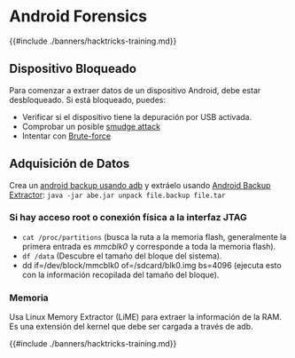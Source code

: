 # Android Forensics

{{#include ./banners/hacktricks-training.md}}

## Dispositivo Bloqueado

Para comenzar a extraer datos de un dispositivo Android, debe estar desbloqueado. Si está bloqueado, puedes:

- Verificar si el dispositivo tiene la depuración por USB activada.
- Comprobar un posible [smudge attack](https://www.usenix.org/legacy/event/woot10/tech/full_papers/Aviv.pdf)
- Intentar con [Brute-force](https://www.cultofmac.com/316532/this-brute-force-device-can-crack-any-iphones-pin-code/)

## Adquisición de Datos

Crea un [android backup usando adb](mobile-pentesting/android-app-pentesting/adb-commands.md#backup) y extráelo usando [Android Backup Extractor](https://sourceforge.net/projects/adbextractor/): `java -jar abe.jar unpack file.backup file.tar`

### Si hay acceso root o conexión física a la interfaz JTAG

- `cat /proc/partitions` (busca la ruta a la memoria flash, generalmente la primera entrada es _mmcblk0_ y corresponde a toda la memoria flash).
- `df /data` (Descubre el tamaño del bloque del sistema).
- dd if=/dev/block/mmcblk0 of=/sdcard/blk0.img bs=4096 (ejecuta esto con la información recopilada del tamaño del bloque).

### Memoria

Usa Linux Memory Extractor (LiME) para extraer la información de la RAM. Es una extensión del kernel que debe ser cargada a través de adb.

{{#include ./banners/hacktricks-training.md}}
